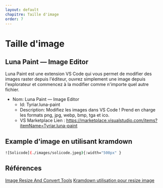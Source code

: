 ```yaml
---
layout: default
chapitre: Taille d'image
order: 7
---
```


# Taille d'image 
<!-- new slide -->

## Luna Paint — Image Editor

<!-- note -->

Luna Paint est une extension VS Code qui vous permet de modifier des images raster depuis l'éditeur, ouvrez simplement une image depuis l'explorateur et commencez à la modifier comme n'importe quel autre fichier.


- Nom: Luna Paint — Image Editor
  - Id: Tyriar.luna-paint
  - Description: Modifiez les images dans VS Code ! Prend en charge les formats png, jpg, webp, bmp, tga et ico.
  - VS Marketplace Lien : https://marketplace.visualstudio.com/items?itemName=Tyriar.luna-paint

<!-- new slide -->

## Example d'image en utilisant kramdown



```bash
![Solicode](./images/solicode.jpeg){:width="500px" }
```



<!-- new slide -->

## Références

[Image Resize And Convert Tools](https://marketplace.visualstudio.com/items?itemName=GuusBeltman.ImageTools)
[Kramdown utilisation pour resize image](https://copyprogramming.com/howto/changing-image-size-in-markdown-on-gitlab#google_vignette)

<!-- new slide -->